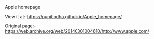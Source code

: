  Apple homepage

 View it at:-https://punitlodha.github.io/Apple_homepage/
 
 Original page:-https://web.archive.org/web/20140301004610/http://www.apple.com/